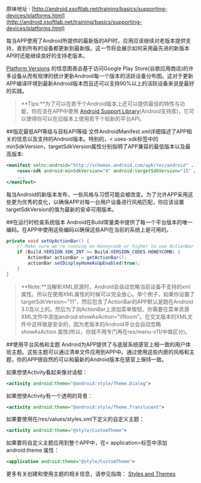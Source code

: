 原味地址 : [http://android.xsoftlab.net/training/basics/supporting-devices/platforms.html](http://android.xsoftlab.net/training/basics/supporting-devices/platforms.html)

每当APP使用了Android所提供的最新版的API时，应用应该继续对老版本提供支持，直到所有的设备都更新到最新版。这一节将会展示如何采用最先进的新版本API时还能继续良好的支持老版本。

[Platform Versions](http://developer.android.com/intl/zh-cn/about/dashboards/index.html) 的信息图表会基于访问Google Play Store(谷歌应用商店)的许多设备从而有规律的统计更新Android每一个版本的活跃设备分布图。这对于更新APP编译环境到最新Android版本而且还可以支持90%以上的活跃设备来说是最好的实践。

> **Tips:**为了可以在若干个Android版本上还可以提供最佳的特性与功能，你应该在APP中使用 [Android Support Library](http://android.xsoftlab.net/tools/support-library/index.html)(Android支持库)，它可以使得你可以在旧版本上使用若干个较新的平台API。

##指定最低API等级与目标API等级
文件AndroidManifest.xml详细描述了APP相关的信息以及支持的Android版本。特别的，< uses-sdk标签中的minSdkVersion，targetSdkVersion属性分别指明了APP兼容的最低版本以及最高版本:
```xml
<manifest xmlns:android="http://schemas.android.com/apk/res/android" ... >
    <uses-sdk android:minSdkVersion="4" android:targetSdkVersion="15" />
    ...
</manifest>
```

每当Android的新版本发布，一些风格与习惯可能会被改变。为了允许APP采用这些更为优秀的变化，以确保APP对每一台用户设备进行风格匹配，你应该设置targetSdkVersion的值为最新的安卓可用版本。

##在运行时检查系统版本
Android在Build常量类中提供了每一个平台版本的唯一编码。在APP中使用这些编码以确保这些API在当前的系统上是可用的。

```java
private void setUpActionBar() {
    // Make sure we're running on Honeycomb or higher to use ActionBar APIs
    if (Build.VERSION.SDK_INT >= Build.VERSION_CODES.HONEYCOMB) {
        ActionBar actionBar = getActionBar();
        actionBar.setDisplayHomeAsUpEnabled(true);
    }
}
```

> **Note:**当解析XML资源时，Android会自动忽略当前设备不支持的xml属性。所以在使用XML属性的时候可以完全放心。举个例子，如果你设置了targetSdkVersion="11"，然后包含了ActionBar的APP默认是跑在Android 3.0及以上的。然后为了向ActionBar上添加菜单按钮，你需要在菜单资源XML文件中添加android:showAsAction="ifRoom"。在交叉版本的XML文件中这样做是安全的，因为老版本的Android平台会自动忽略showAsAction 属性(所以，你就不用专门再在res/menu-v11/中做区分)。

##使用平台风格和主题
Android为APP提供了与底层系统感官上相一致的用户体验主题。这些主题可以通过清单文件应用到APP中。通过使用这些内嵌的风格和主题，你的APP很自然的可以和最新的Android版本在感官上保持一致。

如果想使Activity看起来像对话框：
```xml
<activity android:theme="@android:style/Theme.Dialog">
```

如果想使Activity有一个透明的背景：
```xml
<activity android:theme="@android:style/Theme.Translucent">
```

如果要使用在/res/values/styles.xml下定义的自定义主题：
```xml
<activity android:theme="@style/CustomTheme">
```

如果要将自定义主题应用到整个APP中，在< application>标签中添加 android:theme 属性：
```xml
<application android:theme="@style/CustomTheme">
```

更多有关创建和使用主题的相关信息，请参见指南： [Styles and Themes](http://android.xsoftlab.net/guide/topics/ui/themes.html) 